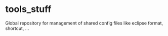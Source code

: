 tools_stuff
===========

Global repository for management of shared config files like eclipse format, shortcut, ...